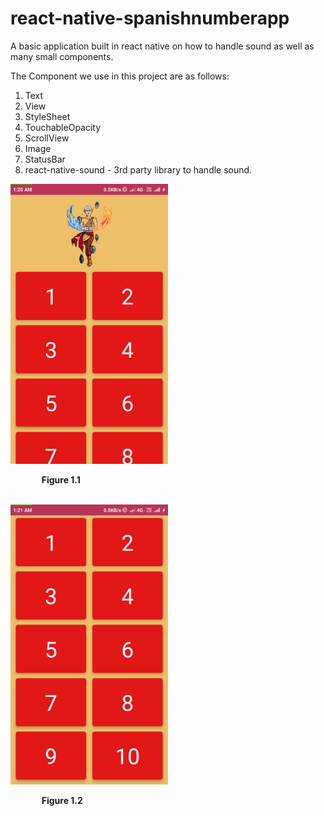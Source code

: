 # react-native-spanishnumberapp
A basic application built in react native on how to handle sound as well as many small components.

The Component we use in this project are as follows:

  1. Text
  2. View
  3. StyleSheet
  4. TouchableOpacity
  5. ScrollView
  6. Image
  7. StatusBar
  8. react-native-sound - 3rd party library to handle sound.
  
  <div>
  <img src="https://raw.githubusercontent.com/shubhu3dev/react-native-spanishnumberapp/main/images/pic1.png" height="50%" width="50%" alt="Image 1"/>
  <p>
   <b>&nbsp&nbsp&nbsp&nbsp&nbsp&nbsp&nbsp&nbsp&nbsp&nbsp&nbsp&nbsp&nbsp&nbsp&nbspFigure 1.1</b>
  </p>
  </div>
 

  </br>
  <div>
  <img src="https://raw.githubusercontent.com/shubhu3dev/react-native-spanishnumberapp/main/images/pic2.png" height="50%" width="50%" alt="Image 2"/>
  <p>
   <b>&nbsp&nbsp&nbsp&nbsp&nbsp&nbsp&nbsp&nbsp&nbsp&nbsp&nbsp&nbsp&nbsp&nbsp&nbspFigure 1.2</b>
  </p>
  </div>
